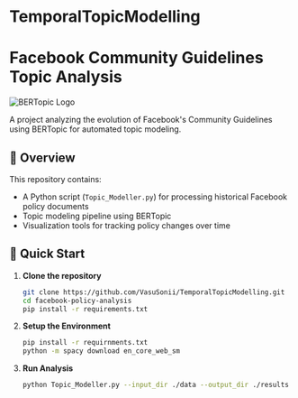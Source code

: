 # TemporalTopicModelling
# Facebook Community Guidelines Topic Analysis

![BERTopic Logo](https://maartengr.github.io/BERTopic/logo.png)

A project analyzing the evolution of Facebook's Community Guidelines using BERTopic for automated topic modeling.

## 📌 Overview

This repository contains:
- A Python script (`Topic_Modeller.py`) for processing historical Facebook policy documents
- Topic modeling pipeline using BERTopic
- Visualization tools for tracking policy changes over time

## 🚀 Quick Start

1. **Clone the repository**
   ```bash
   git clone https://github.com/VasuSonii/TemporalTopicModelling.git
   cd facebook-policy-analysis
   pip install -r requirements.txt

2. **Setup the Environment**
   ```bash
   pip install -r requirnments.txt
   python -m spacy download en_core_web_sm

3. **Run Analysis**
   ```bash
   python Topic_Modeller.py --input_dir ./data --output_dir ./results
   
